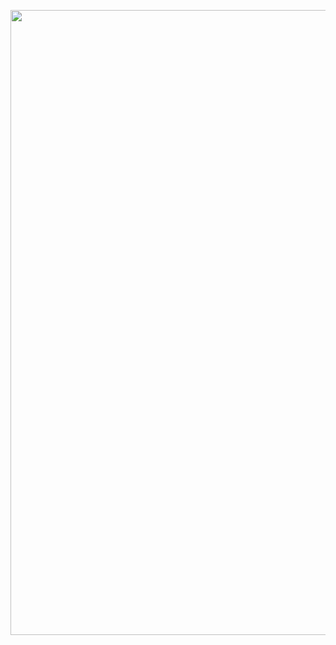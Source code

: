 <a href="http://www.pagano.dev" target="blank"><img align="center" src="./ocean.jpg" width="1000" /></a>
